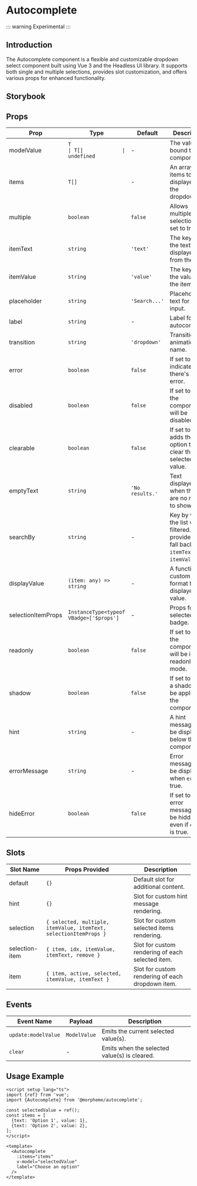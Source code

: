 # Autocomplete

::: warning
Experimental
:::

## Introduction

The Autocomplete component is a flexible and customizable dropdown select component built using Vue 3 and the Headless UI library. It supports both single and multiple selections, provides slot customization, and offers various props for enhanced functionality.

## Storybook

<LivePreview src="experimental-autocomplete--docs" hide-nav />

## Props

| Prop               | Type                                                                     | Default         | Description                                                                                           |
| ------------------ | ------------------------------------------------------------------------ | --------------- | ----------------------------------------------------------------------------------------------------- |
| modelValue         | `T                                      \| T[]             \| undefined` | -               | The value bound to the component.                                                                     |
| items              | `T[]`                                                                    | -               | An array of items to be displayed in the dropdown.                                                    |
| multiple           | `boolean`                                                                | `false`         | Allows multiple selections if set to true.                                                            |
| itemText           | `string`                                                                 | `'text'`        | The key for the text to be displayed from the item.                                                   |
| itemValue          | `string`                                                                 | `'value'`       | The key for the value of the item.                                                                    |
| placeholder        | `string`                                                                 | `'Search...'`   | Placeholder text for the input.                                                                       |
| label              | `string`                                                                 | -               | Label for the autocomplete.                                                                           |
| transition         | `string`                                                                 | `'dropdown'`    | Transition animation name.                                                                            |
| error              | `boolean`                                                                | `false`         | If set to true, indicates there's an error.                                                           |
| disabled           | `boolean`                                                                | `false`         | If set to true, the component will be disabled.                                                       |
| clearable          | `boolean`                                                                | `false`         | If set to true, adds the option to clear the selected value.                                          |
| emptyText          | `string`                                                                 | `'No results.'` | Text displayed when there are no results to show.                                                     |
| searchBy           | `string`                                                                 | -               | Key by which the list will be filtered. If not provided, will fall back to `itemText` or `itemValue`. |
| displayValue       | `(item: any) => string`                                                  | -               | A function to custom format the displayed value.                                                      |
| selectionItemProps | `InstanceType<typeof VBadge>['$props']`                                  | -               | Props for the selected item badge.                                                                    |
| readonly           | `boolean`                                                                | `false`         | If set to true, the component will be in readonly mode.                                               |
| shadow             | `boolean`                                                                | `false`         | If set to true, a shadow will be applied to the component.                                            |
| hint               | `string`                                                                 | -               | A hint message to be displayed below the component.                                                   |
| errorMessage       | `string`                                                                 | -               | Error message to be displayed when `error` is true.                                                   |
| hideError          | `boolean`                                                                | `false`         | If set to true, error message will be hidden even if `error` is true.                                 |

## Slots

| Slot Name      | Props Provided                                                    | Description                                      |
| -------------- | ----------------------------------------------------------------- | ------------------------------------------------ |
| default        | `{}`                                                              | Default slot for additional content.             |
| hint           | `{}`                                                              | Slot for custom hint message rendering.          |
| selection      | `{ selected, multiple, itemValue, itemText, selectionItemProps }` | Slot for custom selected items rendering.        |
| selection-item | `{ item, idx, itemValue, itemText, remove }`                      | Slot for custom rendering of each selected item. |
| item           | `{ item, active, selected, itemValue, itemText }`                 | Slot for custom rendering of each dropdown item. |

## Events

| Event Name          | Payload      | Description                                  |
| ------------------- | ------------ | -------------------------------------------- |
| `update:modelValue` | `ModelValue` | Emits the current selected value(s).         |
| `clear`             | -            | Emits when the selected value(s) is cleared. |

## Usage Example

```vue
<script setup lang="ts">
import {ref} from 'vue';
import {Autocomplete} from '@morpheme/autocomplete';

const selectedValue = ref();
const items = [
  {text: 'Option 1', value: 1},
  {text: 'Option 2', value: 2},
];
</script>

<template>
  <Autocomplete
    :items="items"
    v-model="selectedValue"
    label="Choose an option"
  />
</template>
```
